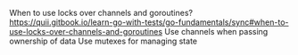 When to use locks over channels and goroutines?
https://quii.gitbook.io/learn-go-with-tests/go-fundamentals/sync#when-to-use-locks-over-channels-and-goroutines
Use channels when passing ownership of data
Use mutexes for managing state